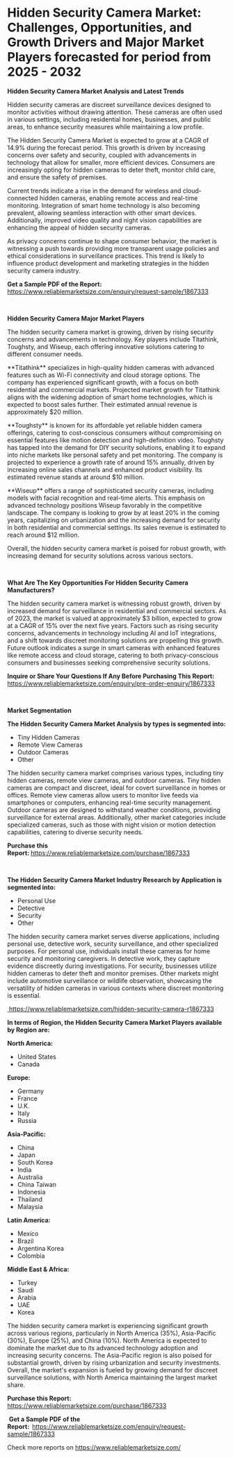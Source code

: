 <p><h1>Hidden Security Camera Market: Challenges, Opportunities, and Growth Drivers and Major Market Players forecasted for period from 2025 - 2032</h1></p><p><strong>Hidden Security Camera Market Analysis and Latest Trends</strong></p>
<p><p>Hidden security cameras are discreet surveillance devices designed to monitor activities without drawing attention. These cameras are often used in various settings, including residential homes, businesses, and public areas, to enhance security measures while maintaining a low profile.</p><p>The Hidden Security Camera Market is expected to grow at a CAGR of 14.9% during the forecast period. This growth is driven by increasing concerns over safety and security, coupled with advancements in technology that allow for smaller, more efficient devices. Consumers are increasingly opting for hidden cameras to deter theft, monitor child care, and ensure the safety of premises.</p><p>Current trends indicate a rise in the demand for wireless and cloud-connected hidden cameras, enabling remote access and real-time monitoring. Integration of smart home technology is also becoming prevalent, allowing seamless interaction with other smart devices. Additionally, improved video quality and night vision capabilities are enhancing the appeal of hidden security cameras.</p><p>As privacy concerns continue to shape consumer behavior, the market is witnessing a push towards providing more transparent usage policies and ethical considerations in surveillance practices. This trend is likely to influence product development and marketing strategies in the hidden security camera industry.</p></p>
<p><strong>Get a Sample PDF of the Report:&nbsp;</strong> <a href="https://www.reliablemarketsize.com/enquiry/request-sample/1867333?utm_campaign=1167&utm_medium=2&utm_source=Github&utm_content=ia&utm_term=19022025&utm_id=hidden-security-camera">https://www.reliablemarketsize.com/enquiry/request-sample/1867333</a></p>
<p>&nbsp;</p>
<p><strong>Hidden Security Camera Major Market Players</strong></p>
<p><p>The hidden security camera market is growing, driven by rising security concerns and advancements in technology. Key players include Titathink, Toughsty, and Wiseup, each offering innovative solutions catering to different consumer needs.</p><p>**Titathink** specializes in high-quality hidden cameras with advanced features such as Wi-Fi connectivity and cloud storage options. The company has experienced significant growth, with a focus on both residential and commercial markets. Projected market growth for Titathink aligns with the widening adoption of smart home technologies, which is expected to boost sales further. Their estimated annual revenue is approximately $20 million.</p><p>**Toughsty** is known for its affordable yet reliable hidden camera offerings, catering to cost-conscious consumers without compromising on essential features like motion detection and high-definition video. Toughsty has tapped into the demand for DIY security solutions, enabling it to expand into niche markets like personal safety and pet monitoring. The company is projected to experience a growth rate of around 15% annually, driven by increasing online sales channels and enhanced product visibility. Its estimated revenue stands at around $10 million.</p><p>**Wiseup** offers a range of sophisticated security cameras, including models with facial recognition and real-time alerts. This emphasis on advanced technology positions Wiseup favorably in the competitive landscape. The company is looking to grow by at least 20% in the coming years, capitalizing on urbanization and the increasing demand for security in both residential and commercial settings. Its sales revenue is estimated to reach around $12 million.</p><p>Overall, the hidden security camera market is poised for robust growth, with increasing demand for security solutions across various sectors.</p></p>
<p>&nbsp;</p>
<p><strong>What Are The Key Opportunities For Hidden Security Camera Manufacturers?</strong></p>
<p><p>The hidden security camera market is witnessing robust growth, driven by increased demand for surveillance in residential and commercial sectors. As of 2023, the market is valued at approximately $3 billion, expected to grow at a CAGR of 15% over the next five years. Factors such as rising security concerns, advancements in technology including AI and IoT integrations, and a shift towards discreet monitoring solutions are propelling this growth. Future outlook indicates a surge in smart cameras with enhanced features like remote access and cloud storage, catering to both privacy-conscious consumers and businesses seeking comprehensive security solutions.</p></p>
<p><strong>Inquire or Share Your Questions If Any Before Purchasing This Report:</strong> <a href="https://www.reliablemarketsize.com/enquiry/pre-order-enquiry/1867333?utm_campaign=1167&utm_medium=2&utm_source=Github&utm_content=ia&utm_term=19022025&utm_id=hidden-security-camera">https://www.reliablemarketsize.com/enquiry/pre-order-enquiry/1867333</a></p>
<p>&nbsp;</p>
<p><strong>Market Segmentation</strong></p>
<p><strong>The Hidden Security Camera Market Analysis by types is segmented into:</strong></p>
<p><ul><li>Tiny Hidden Cameras</li><li>Remote View Cameras</li><li>Outdoor Cameras</li><li>Other</li></ul></p>
<p><p>The hidden security camera market comprises various types, including tiny hidden cameras, remote view cameras, and outdoor cameras. Tiny hidden cameras are compact and discreet, ideal for covert surveillance in homes or offices. Remote view cameras allow users to monitor live feeds via smartphones or computers, enhancing real-time security management. Outdoor cameras are designed to withstand weather conditions, providing surveillance for external areas. Additionally, other market categories include specialized cameras, such as those with night vision or motion detection capabilities, catering to diverse security needs.</p></p>
<p><strong>Purchase this Report:&nbsp;</strong><a href="https://www.reliablemarketsize.com/purchase/1867333?utm_campaign=1167&utm_medium=2&utm_source=Github&utm_content=ia&utm_term=19022025&utm_id=hidden-security-camera">https://www.reliablemarketsize.com/purchase/1867333</a></p>
<p>&nbsp;</p>
<p><strong>The Hidden Security Camera Market Industry Research by Application is segmented into:</strong></p>
<p><ul><li>Personal Use</li><li>Detective</li><li>Security</li><li>Other</li></ul></p>
<p><p>The hidden security camera market serves diverse applications, including personal use, detective work, security surveillance, and other specialized purposes. For personal use, individuals install these cameras for home security and monitoring caregivers. In detective work, they capture evidence discreetly during investigations. For security, businesses utilize hidden cameras to deter theft and monitor premises. Other markets might include automotive surveillance or wildlife observation, showcasing the versatility of hidden cameras in various contexts where discreet monitoring is essential.</p></p>
<p><a href="https://www.reliablemarketsize.com/hidden-security-camera-r1867333?utm_campaign=1167&utm_medium=2&utm_source=Github&utm_content=ia&utm_term=19022025&utm_id=hidden-security-camera">&nbsp;https://www.reliablemarketsize.com/hidden-security-camera-r1867333</a></p>
<p><strong>In terms of Region, the Hidden Security Camera Market Players available by Region are:</strong></p>
<p>
    <p> <strong> North America: </strong>
        <ul>
            <li>United States</li>
            <li>Canada</li>
        </ul>
        </p> 
    <p> <strong> Europe: </strong>
        <ul>
            <li>Germany</li>
            <li>France</li>
            <li>U.K.</li>
            <li>Italy</li>
            <li>Russia</li>
        </ul>
        </p> 
    <p> <strong> Asia-Pacific: </strong>
        <ul>
            <li>China</li>
            <li>Japan</li>
            <li>South Korea</li>
            <li>India</li>
            <li>Australia</li>
            <li>China Taiwan</li>
            <li>Indonesia</li>
            <li>Thailand</li>
            <li>Malaysia</li>
        </ul>
        </p> 
    <p> <strong> Latin America: </strong>
        <ul>
            <li>Mexico</li>
            <li>Brazil</li>
            <li>Argentina Korea</li>
            <li>Colombia</li>
        </ul>
        </p> 
    <p> <strong> Middle East & Africa: </strong>
        <ul>
            <li>Turkey</li>
            <li>Saudi</li>
            <li>Arabia</li>
            <li>UAE</li>
            <li>Korea</li>
        </ul>
    </p>
    </p>
<p><p>The hidden security camera market is experiencing significant growth across various regions, particularly in North America (35%), Asia-Pacific (30%), Europe (25%), and China (10%). North America is expected to dominate the market due to its advanced technology adoption and increasing security concerns. The Asia-Pacific region is also poised for substantial growth, driven by rising urbanization and security investments. Overall, the market's expansion is fueled by growing demand for discreet surveillance solutions, with North America maintaining the largest market share.</p></p>
<p><strong>Purchase this Report: </strong><a href="https://www.reliablemarketsize.com/purchase/1867333?utm_campaign=1167&utm_medium=2&utm_source=Github&utm_content=ia&utm_term=19022025&utm_id=hidden-security-camera">https://www.reliablemarketsize.com/purchase/1867333</a></p>
<p>&nbsp;<strong>Get a Sample PDF of the Report:&nbsp;&nbsp;</strong><a href="https://www.reliablemarketsize.com/enquiry/request-sample/1867333?utm_campaign=1167&utm_medium=2&utm_source=Github&utm_content=ia&utm_term=19022025&utm_id=hidden-security-camera">https://www.reliablemarketsize.com/enquiry/request-sample/1867333</a></p>
<p><strong></strong></p>
<p>Check more reports on <a href="https://www.reliablemarketsize.com/?utm_campaign=1167&utm_medium=2&utm_source=Github&utm_content=ia&utm_term=19022025&utm_id=hidden-security-camera">https://www.reliablemarketsize.com/</a></p>
